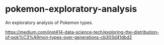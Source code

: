 # pokemon-exploratory-analysis
An exploratory analysis of Pokemon types.

https://medium.com/inst414-data-science-tech/exploring-the-distribution-of-pok%C3%A9mon-types-over-generations-cb303d41dbd2
